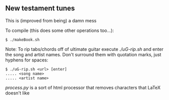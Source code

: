 New testament tunes
-------------------

This is (improved from being) a damn mess

To compile (this does some other operations too...):

    $ ./makeBook.sh

Note:
To rip tabs/chords off of ultimate guitar execute *./uG-rip.sh* and enter the
song and artist names. Don't surround them with quotation marks, just hyphens
for spaces:

    $ ./uG-rip.sh <url> [enter]
    ..... <song name>
    ..... <artist name>

*process.py* is a sort of html processor that removes characters that LaTeX
doesn't like


